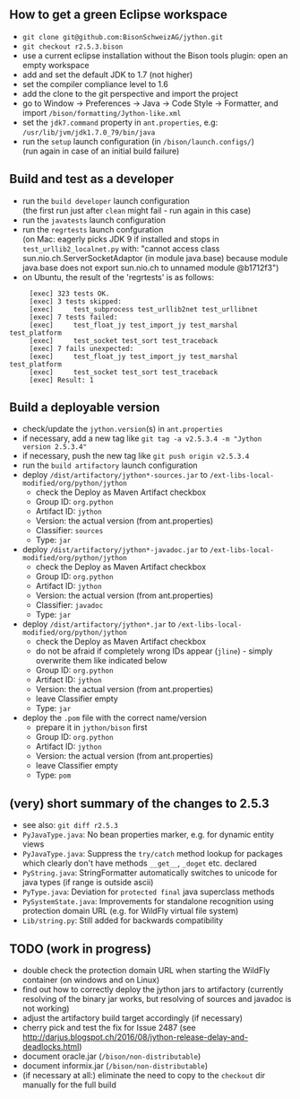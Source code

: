 ## How to get a green Eclipse workspace

- `git clone git@github.com:BisonSchweizAG/jython.git`
- `git checkout r2.5.3.bison`
- use a current eclipse installation without the Bison tools plugin: open an empty workspace
- add and set the default JDK to 1.7 (not higher)
- set the compiler compliance level to 1.6
- add the clone to the git perspective and import the project
- go to Window -> Preferences -> Java -> Code Style -> Formatter, and import `/bison/formatting/Jython-like.xml`
- set the `jdk7.command` property in `ant.properties`, e.g: `/usr/lib/jvm/jdk1.7.0_79/bin/java`
- run the `setup` launch configuration (in `/bison/launch.configs/`) <br/>(run again in case of an initial build failure)


## Build and test as a developer

- run the `build developer` launch configuration <br/>(the first run just after `clean` might fail - run again in this case)
- run the `javatests` launch configuration
- run the `regrtests` launch confguration <br/>(on Mac: eagerly picks JDK 9 if installed and stops in `test_urllib2_localnet.py` with: "cannot access class sun.nio.ch.ServerSocketAdaptor (in module java.base) because module java.base does not export sun.nio.ch to unnamed module @b1712f3")
- on Ubuntu, the result of the 'regrtests' is as follows:
```
     [exec] 323 tests OK.
     [exec] 3 tests skipped:
     [exec]     test_subprocess test_urllib2net test_urllibnet
     [exec] 7 tests failed:
     [exec]     test_float_jy test_import_jy test_marshal test_platform
     [exec]     test_socket test_sort test_traceback
     [exec] 7 fails unexpected:
     [exec]     test_float_jy test_import_jy test_marshal test_platform
     [exec]     test_socket test_sort test_traceback
     [exec] Result: 1
```


## Build a deployable version 
* check/update the `jython.version`(s) in `ant.properties`
* if necessary, add a new tag like `git tag -a v2.5.3.4 -m "Jython version 2.5.3.4"`
* if necessary, push the new tag like `git push origin v2.5.3.4`
* run the `build artifactory` launch configuration
* deploy `/dist/artifactory/jython*-sources.jar` to `/ext-libs-local-modified/org/python/jython`
  * check the Deploy as Maven Artifact checkbox
  * Group ID: `org.python`
  * Artifact ID: `jython`
  * Version: the actual version (from ant.properties)
  * Classifier: `sources`
  * Type: `jar`
* deploy `/dist/artifactory/jython*-javadoc.jar` to `/ext-libs-local-modified/org/python/jython`
  * check the Deploy as Maven Artifact checkbox
  * Group ID: `org.python`
  * Artifact ID: `jython`
  * Version: the actual version (from ant.properties)
  * Classifier: `javadoc`
  * Type: `jar`
* deploy `/dist/artifactory/jython*.jar` to `/ext-libs-local-modified/org/python/jython`
  * check the Deploy as Maven Artifact checkbox
  * do not be afraid if completely wrong IDs appear (`jline`) - simply overwrite them like indicated below
  * Group ID: `org.python`
  * Artifact ID: `jython`
  * Version: the actual version (from ant.properties)
  * leave Classifier empty 
  * Type: `jar`
* deploy the `.pom` file with the correct name/version
  * prepare it in `jython/bison` first
  * Group ID: `org.python`
  * Artifact ID: `jython`
  * Version: the actual version (from ant.properties)
  * leave Classifier empty 
  * Type: `pom`

## (very) short summary of the changes to 2.5.3
* see also: `git diff r2.5.3`
* `PyJavaType.java`: No bean properties marker, e.g. for dynamic entity views
* `PyJavaType.java`: Suppress the `try/catch` method lookup for packages which clearly don't have methods `__get__`, `_doget` etc. declared
* `PyString.java`: StringFormatter automatically switches to unicode for java types (if range is outside ascii)
* `PyType.java`: Deviation for `protected final` java superclass methods
* `PySystemState.java`: Improvements for standalone recognition using protection domain URL (e.g. for WildFly virtual file system)
* `Lib/string.py`: Still added for backwards compatibility

 
## TODO (work in progress)
 - double check the protection domain URL when starting the WildFly container (on windows and on Linux)
 - find out how to correctly deploy the jython jars to artifactory (currently resolving of the binary jar works, but resolving of sources and javadoc is not working)
 - adjust the artifactory build target accordingly (if necessary)
 - cherry pick and test the fix for Issue 2487 (see http://darjus.blogspot.ch/2016/08/jython-release-delay-and-deadlocks.html)
 - document oracle.jar (`/bison/non-distributable`)
 - document informix.jar (`/bison/non-distributable`)
 - (if necessary at all:) eliminate the need to copy to the `checkout` dir manually for the full build
